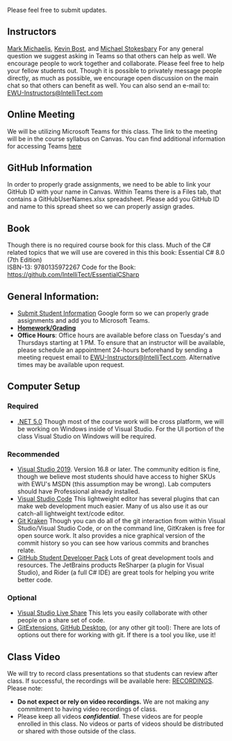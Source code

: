 Please feel free to submit updates.
## Instructors ##
[Mark Michaelis](https://github.com/MarkMichaelis), [Kevin Bost](https://github.com/Keboo), and [Michael Stokesbary](https://github.com/breaman)
For any general question we suggest asking in Teams so that others can help as well. We encourage people to work together and collaborate. Please feel free to help your fellow students out. Though it is possible to privately message people directly, as much as possible, we encourage open discussion on the main chat so that others can benefit as well.
You can also send an e-mail to: EWU-Instructors@IntelliTect.com
## Online Meeting
We will be utilizing Microsoft Teams for this class. The link to the meeting will be in the course syllabus on Canvas. You can find additional information for accessing Teams [here](Docs/MicrosoftTeams.md)
## GitHub Information
In order to properly grade assignments, we need to be able to link your GitHub ID with your name in Canvas. Within Teams there is a Files tab, that contains a GitHubUserNames.xlsx spreadsheet. Please add you GitHub ID and name to this spread sheet so we can properly assign grades. 
## Book
Though there is no required course book for this class. Much of the C# related topics that we will use are covered in this this book:
Essential C# 8.0 (7th Edition)  
ISBN-13: 9780135972267
Code for the Book: https://github.com/IntelliTect/EssentialCSharp

## General Information:
* [Submit Student Information](https://docs.google.com/forms/d/e/1FAIpQLScCTQgRTQDBa4aiaDXj9HPferL7WuL8LoKx8sDaBHwM-a_F8Q/viewform) Google form so we can properly grade assignments and add you to Microsoft Teams.
* [**Homework/Grading**](Docs/Homework.md)
* **Office Hours**: Office hours are available before class on Tuesday's and Thursdays starting at 1 PM.  To ensure that an instructor will be available, please schedule an appointment 24-hours beforehand by sending a meeting request email to EWU-Instructors@IntelliTect.com.  Alternative times may be available upon request.

## Computer Setup ##
### Required ###
- [.NET 5.0](https://dotnet.microsoft.com/download)
Though most of the course work will be cross platform, we will be working on Windows inside of Visual Studio. For the UI portion of the class Visual Studio on Windows will be required. 
### Recommended ###
- [Visual Studio 2019](https://visualstudio.microsoft.com/downloads/). Version 16.8 or later. The community edition is fine, though we believe most students should have access to higher SKUs with EWU's MSDN (this assumption may be wrong). Lab computers should have Professional already installed.
- [Visual Studio Code](https://code.visualstudio.com/) This lightweight editor has several plugins that can make web development much easier. Many of us also use it as our catch-all lightweight text/code editor.
- [Git Kraken](https://www.gitkraken.com/) Though you can do all of the git interaction from within Visual Studio/Visual Studio Code, or on the command line, GitKraken is free for open source work. It also provides a nice graphical version of the commit history so you can see how various commits and branches relate.
- [GitHub Student Developer Pack](https://education.github.com/students) Lots of great development tools and resources. The JetBrains products ReSharper (a plugin for Visual Studio), and Rider (a full C# IDE) are great tools for helping you write better code. 
### Optional ###
- [Visual Studio Live Share](https://visualstudio.microsoft.com/services/live-share/) This lets you easily collaborate with other people on a share set of code. 
- [GitExtensions](https://gitextensions.github.io/), [GitHub Desktop](https://desktop.github.com/), (or any other git tool): There are lots of options out there for working with git. If there is a tool you like, use it! 
## Class Video ##
We will try to record class presentations so that students can review after class. If successful, the recordings will be available here: [RECORDINGS](https://www.dropbox.com/sh/96gbcsqfqb9nghx/AAA6KMSJBceSoO_R8d8fJTnda?dl=0).
Please note:
* **Do not expect or rely on video recordings.**  We are not making any commitment to having video recordings of class. 
* Please keep all videos ***confidential***. These videos are for people enrolled in this class.  No videos or parts of videos should be distributed or shared with those outside of the class.
